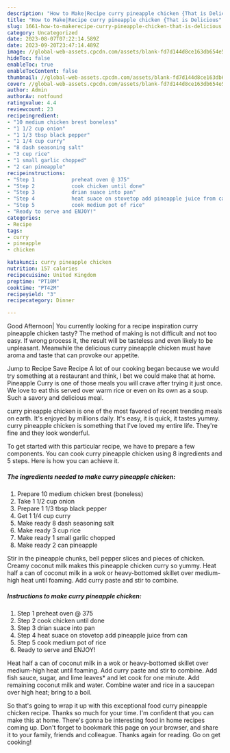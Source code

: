 ```yaml
---
description: "How to Make|Recipe curry pineapple chicken {That is Delicious"
title: "How to Make|Recipe curry pineapple chicken {That is Delicious"
slug: 1661-how-to-makerecipe-curry-pineapple-chicken-that-is-delicious
category: Uncategorized
date: 2023-08-07T07:22:14.589Z
date: 2023-09-20T23:47:14.489Z
image: //global-web-assets.cpcdn.com/assets/blank-fd7d144d8ce163db654e5a02c40b08a2775adb7897d16e4062681dc7e1b2800f.png
hideToc: false
enableToc: true
enableTocContent: false
thumbnail: //global-web-assets.cpcdn.com/assets/blank-fd7d144d8ce163db654e5a02c40b08a2775adb7897d16e4062681dc7e1b2800f.png
cover: //global-web-assets.cpcdn.com/assets/blank-fd7d144d8ce163db654e5a02c40b08a2775adb7897d16e4062681dc7e1b2800f.png
author: Admin
authorAv: notfound
ratingvalue: 4.4
reviewcount: 23
recipeingredient:
- "10 medium chicken brest boneless"
- "1 1/2 cup onion"
- "1 1/3 tbsp black pepper"
- "1 1/4 cup curry"
- "8 dash seasoning salt"
- "3 cup rice"
- "1 small garlic chopped"
- "2 can pineapple"
recipeinstructions:
- "Step 1            preheat oven @ 375"
- "Step 2            cook chicken until done"
- "Step 3            drian suace into pan"
- "Step 4            heat suace on stovetop add pineapple juice from can"
- "Step 5            cook medium pot of rice"
- "Ready to serve and ENJOY!"
categories:
- Recipe
tags:
- curry
- pineapple
- chicken

katakunci: curry pineapple chicken 
nutrition: 157 calories
recipecuisine: United Kingdom
preptime: "PT10M"
cooktime: "PT42M"
recipeyield: "3"
recipecategory: Dinner

---
```



Good Afternoon| You currently looking for a recipe inspiration curry pineapple chicken tasty? The method of making is not difficult and not too easy. If wrong process it, the result will be tasteless and even likely to be unpleasant. Meanwhile the delicious curry pineapple chicken must have aroma and taste that can provoke our appetite.





Jump to Recipe Save Recipe A lot of our cooking began because we would try something at a restaurant and think, I bet we could make that at home. Pineapple Curry is one of those meals you will crave after trying it just once. We love to eat this served over warm rice or even on its own as a soup. Such a savory and delicious meal.

curry pineapple chicken is one of the most favored of recent trending meals on earth. It's enjoyed by millions daily. It's easy, it is quick, it tastes yummy. curry pineapple chicken is something that I've loved my entire life. They're fine and they look wonderful.


To get started with this particular recipe, we have to prepare a few components. You can cook curry pineapple chicken using 8 ingredients and 5 steps. Here is how you can achieve it.

<!--inarticleads1-->

##### The ingredients needed to make curry pineapple chicken:

1. Prepare 10 medium chicken brest (boneless)
1. Take 1 1/2 cup onion
1. Prepare 1 1/3 tbsp black pepper
1. Get 1 1/4 cup curry
1. Make ready 8 dash seasoning salt
1. Make ready 3 cup rice
1. Make ready 1 small garlic chopped
1. Make ready 2 can pineapple


Stir in the pineapple chunks, bell pepper slices and pieces of chicken. Creamy coconut milk makes this pineapple chicken curry so yummy. Heat half a can of coconut milk in a wok or heavy-bottomed skillet over medium-high heat until foaming. Add curry paste and stir to combine. 

<!--inarticleads2-->

##### Instructions to make curry pineapple chicken:

1. Step 1            preheat oven @ 375
1. Step 2            cook chicken until done
1. Step 3            drian suace into pan
1. Step 4            heat suace on stovetop add pineapple juice from can
1. Step 5            cook medium pot of rice
1. Ready to serve and ENJOY!

Heat half a can of coconut milk in a wok or heavy-bottomed skillet over medium-high heat until foaming. Add curry paste and stir to combine. Add fish sauce, sugar, and lime leaves* and let cook for one minute. Add remaining coconut milk and water. Combine water and rice in a saucepan over high heat; bring to a boil. 

So that's going to wrap it up with this exceptional food curry pineapple chicken recipe. Thanks so much for your time. I'm confident that you can make this at home. There's gonna be interesting food in home recipes coming up. Don't forget to bookmark this page on your browser, and share it to your family, friends and colleague. Thanks again for reading. Go on get cooking!
